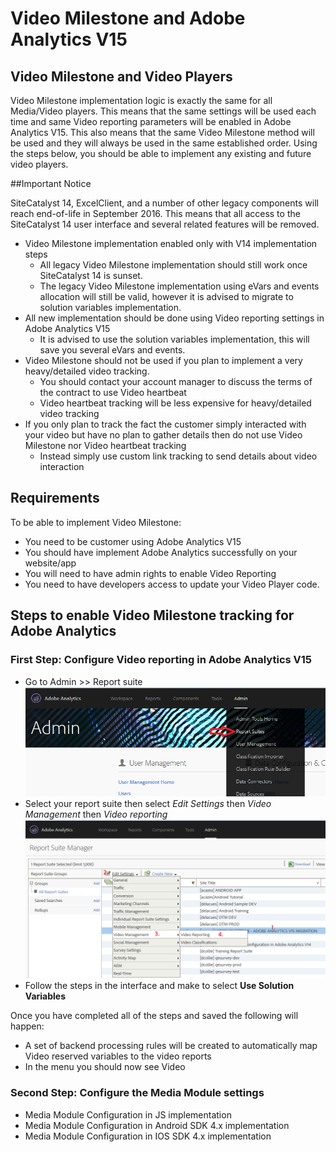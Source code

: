 # Video Milestone and Adobe Analytics V15

## Video Milestone and Video Players

Video Milestone implementation logic is exactly the same for all Media/Video players.
This means that the same settings will be used each time and same Video reporting parameters will be enabled in Adobe Analytics V15.
This also means that the same Video Milestone method will be used and they will always be used in the same established order.
Using the steps below, you should be able to implement any existing and future video players.

##Important Notice

SiteCatalyst 14, ExcelClient, and a number of other legacy components will reach end-of-life in September 2016.
This means that all access to the SiteCatalyst 14 user interface and several related features will be removed. 

* Video Milestone implementation enabled only with V14 implementation steps
  * All legacy Video Milestone implementation should still work once SiteCatalyst 14 is sunset.
  * The legacy Video Milestone implementation using eVars and events allocation will still be valid, however it is advised to migrate to solution variables implementation.
* All new implementation should be done using Video reporting settings in Adobe Analytics V15
  * It is advised to use the solution variables implementation, this will save you several eVars and events.
* Video Milestone should not be used if you plan to implement a very heavy/detailed video tracking.
  * You should contact your account manager to discuss the terms of the contract to use Video heartbeat
  * Video heartbeat tracking will be less expensive for heavy/detailed video tracking
* If you only plan to track the fact the customer simply interacted with your video but have no plan to gather details then do not use Video Milestone nor Video heartbeat tracking
  * Instead simply use custom link tracking to send details about video interaction

## Requirements

To be able to implement Video Milestone:
* You need to be customer using Adobe Analytics V15
* You should have implement Adobe Analytics successfully on your website/app
* You will need to have admin rights to enable Video Reporting
* You need to have developers access to update your Video Player code.

## Steps to enable Video Milestone tracking for Adobe Analytics

### First Step: Configure Video reporting in Adobe Analytics V15

* Go to Admin >> Report suite
![admin report suite](https://github.com/alcazes/Video-in-Adobe-Analytics-V15/blob/master/Adobe%20Analytics%20v15%20-%20Video%20Milestone/doc/images/Admin%20-%20Report%20Suite.png)
* Select your report suite then select *Edit Settings* then *Video Management* then *Video reporting*
![Video Reporting](https://github.com/alcazes/Video-in-Adobe-Analytics-V15/blob/master/Adobe%20Analytics%20v15%20-%20Video%20Milestone/doc/images/Video%20Reporting.png)
* Follow the steps in the interface and make to select **Use Solution Variables**

Once you have completed all of the steps and saved the following will happen:
* A set of backend processing rules will be created to automatically map Video reserved variables to the video reports
* In the menu you should now see Video

### Second Step: Configure the Media Module settings

* Media Module Configuration in JS implementation
* Media Module Configuration in Android SDK 4.x implementation
* Media Module Configuration in IOS SDK 4.x implementation